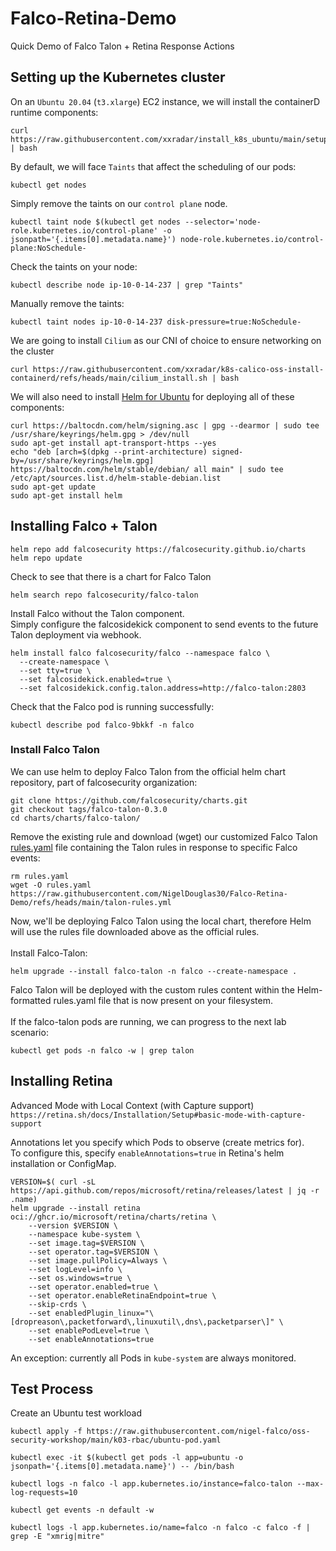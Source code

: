 # Falco-Retina-Demo
Quick Demo of Falco Talon + Retina Response Actions

## Setting up the Kubernetes cluster

On an ```Ubuntu 20.04``` (```t3.xlarge```) EC2 instance, we will install the containerD runtime components:
```
curl https://raw.githubusercontent.com/xxradar/install_k8s_ubuntu/main/setup_latest.sh | bash
```

By default, we will face ```Taints``` that affect the scheduling of our pods:
```
kubectl get nodes
```
Simply remove the taints on our ```control plane``` node.
```
kubectl taint node $(kubectl get nodes --selector='node-role.kubernetes.io/control-plane' -o jsonpath='{.items[0].metadata.name}') node-role.kubernetes.io/control-plane:NoSchedule-
```
Check the taints on your node:
```
kubectl describe node ip-10-0-14-237 | grep "Taints"
```
Manually remove the taints:
```
kubectl taint nodes ip-10-0-14-237 disk-pressure=true:NoSchedule-
```

We are going to install ```Cilium``` as our CNI of choice to ensure networking on the cluster
```
curl https://raw.githubusercontent.com/xxradar/k8s-calico-oss-install-containerd/refs/heads/main/cilium_install.sh | bash
```

We will also need to install [Helm for Ubuntu](https://helm.sh/docs/intro/install/#from-apt-debianubuntu) for deploying all of these components:
```
curl https://baltocdn.com/helm/signing.asc | gpg --dearmor | sudo tee /usr/share/keyrings/helm.gpg > /dev/null
sudo apt-get install apt-transport-https --yes
echo "deb [arch=$(dpkg --print-architecture) signed-by=/usr/share/keyrings/helm.gpg] https://baltocdn.com/helm/stable/debian/ all main" | sudo tee /etc/apt/sources.list.d/helm-stable-debian.list
sudo apt-get update
sudo apt-get install helm
```

## Installing Falco + Talon
```
helm repo add falcosecurity https://falcosecurity.github.io/charts
helm repo update
```

Check to see that there is a chart for Falco Talon
```
helm search repo falcosecurity/falco-talon
```

Install Falco without the Talon component. <br/>
Simply configure the falcosidekick component to send events to the future Talon deployment via webhook.
```
helm install falco falcosecurity/falco --namespace falco \
  --create-namespace \
  --set tty=true \
  --set falcosidekick.enabled=true \
  --set falcosidekick.config.talon.address=http://falco-talon:2803
```

Check that the Falco pod is running successfully:
```
kubectl describe pod falco-9bkkf -n falco
```

### Install Falco Talon
We can use helm to deploy Falco Talon from the official helm chart repository, part of falcosecurity organization:
```
git clone https://github.com/falcosecurity/charts.git
git checkout tags/falco-talon-0.3.0
cd charts/charts/falco-talon/
```

Remove the existing rule and download (wget) our customized Falco Talon [rules.yaml](https://github.com/NigelDouglas30/Falco-Retina-Demo/blob/main/talon-rules.yml) file containing the Talon rules in response to specific Falco events:
```
rm rules.yaml
wget -O rules.yaml https://raw.githubusercontent.com/NigelDouglas30/Falco-Retina-Demo/refs/heads/main/talon-rules.yml
```

Now, we'll be deploying Falco Talon using the local chart, therefore Helm will use the rules file downloaded above as the official rules.
<br/><br/>
Install Falco-Talon:
```
helm upgrade --install falco-talon -n falco --create-namespace .
```
Falco Talon will be deployed with the custom rules content within the Helm-formatted rules.yaml file that is now present on your filesystem.
<br/><br/>
If the falco-talon pods are running, we can progress to the next lab scenario:
```
kubectl get pods -n falco -w | grep talon
```


## Installing Retina
Advanced Mode with Local Context (with Capture support) <br/>
```https://retina.sh/docs/Installation/Setup#basic-mode-with-capture-support```

Annotations let you specify which Pods to observe (create metrics for). <br/>
To configure this, specify ```enableAnnotations=true``` in Retina's helm installation or ConfigMap.
```
VERSION=$( curl -sL https://api.github.com/repos/microsoft/retina/releases/latest | jq -r .name)
helm upgrade --install retina oci://ghcr.io/microsoft/retina/charts/retina \
    --version $VERSION \
    --namespace kube-system \
    --set image.tag=$VERSION \
    --set operator.tag=$VERSION \
    --set image.pullPolicy=Always \
    --set logLevel=info \
    --set os.windows=true \
    --set operator.enabled=true \
    --set operator.enableRetinaEndpoint=true \
    --skip-crds \
    --set enabledPlugin_linux="\[dropreason\,packetforward\,linuxutil\,dns\,packetparser\]" \
    --set enablePodLevel=true \
    --set enableAnnotations=true
```

An exception: currently all Pods in ```kube-system``` are always monitored.

## Test Process

Create an Ubuntu test workload
```
kubectl apply -f https://raw.githubusercontent.com/nigel-falco/oss-security-workshop/main/k03-rbac/ubuntu-pod.yaml
```

```
kubectl exec -it $(kubectl get pods -l app=ubuntu -o jsonpath='{.items[0].metadata.name}') -- /bin/bash
```

```
kubectl logs -n falco -l app.kubernetes.io/instance=falco-talon --max-log-requests=10
```

```
kubectl get events -n default -w
```

```
kubectl logs -l app.kubernetes.io/name=falco -n falco -c falco -f | grep -E "xmrig|mitre"
```
